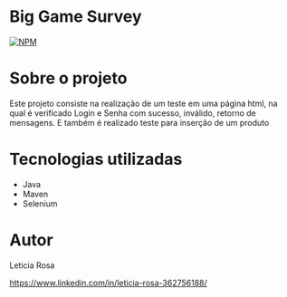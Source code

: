 # Big Game Survey 
[![NPM](https://img.shields.io/npm/l/react)](https://github.com/TitiRosa/TesteLogin/blob/main/LICENSE)

# Sobre o projeto

Este projeto consiste na realização de um teste em uma página html, na qual é verificado Login e Senha com sucesso, inválido, retorno de mensagens. E também é realizado teste para inserção de um produto

# Tecnologias utilizadas
- Java
- Maven
- Selenium

# Autor

Leticia Rosa

https://www.linkedin.com/in/leticia-rosa-362756188/

